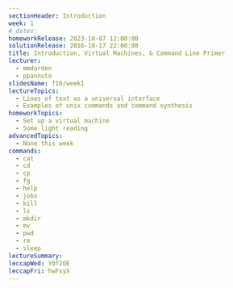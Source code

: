 ```yaml
---
sectionHeader: Introduction
week: 1
# dates:
homeworkRelease: 2023-10-07 12:00:00
solutionRelease: 2016-10-17 22:00:00
title: Introduction, Virtual Machines, & Command Line Primer
lecturer:
  - mmdarden
  - ppannuto
slidesName: f16/week1
lectureTopics:
  - Lines of text as a universal interface
  - Examples of unix commands and command synthesis
homeworkTopics:
  - Set up a virtual machine
  - Some light reading
advancedTopics:
  - None this week
commands:
  - cat
  - cd
  - cp
  - fg
  - help
  - jobs
  - kill
  - ls
  - mkdir
  - mv
  - pwd
  - rm
  - sleep
lectureSummary:
leccapWed: Y0f2OE
leccapFri: hwFxyX
---
```

